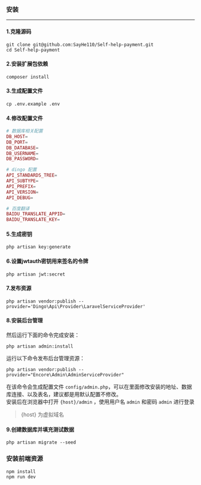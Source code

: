 ### 安装

---

#### 1.克隆源码
```shell
git clone git@github.com:SayHe110/Self-help-payment.git
cd Self-help-payment 
```

#### 2.安装扩展包依赖
```shell
composer install
```

#### 3.生成配置文件
```shell
cp .env.example .env
```

#### 4.修改配置文件
```php
# 数据库相关配置
DB_HOST=
DB_PORT=
DB_DATABASE=
DB_USERNAME=
DB_PASSWORD=

# dingo 配置
API_STANDARDS_TREE=
API_SUBTYPE=
API_PREFIX=
API_VERSION=
API_DEBUG=

# 百度翻译
BAIDU_TRANSLATE_APPID=
BAIDU_TRANSLATE_KEY=
```

#### 5.生成密钥
```shell
php artisan key:generate
```

#### 6.设置jwtauth密钥用来签名的令牌
```
php artisan jwt:secret
```

#### 7.发布资源
```shell
php artisan vendor:publish --provider='Dingo\Api\Provider\LaravelServiceProvider'
```

#### 8.安装后台管理
然后运行下面的命令完成安装：
```
php artisan admin:install
```
运行以下命令发布后台管理资源：
```shell
php artisan vendor:publish --provider="Encore\Admin\AdminServiceProvider"
```
在该命令会生成配置文件 `config/admin.php`，可以在里面修改安装的地址、数据库连接、以及表名，建议都是用默认配置不修改。
<br>
安装后在浏览器中打开 `{host}/admin` ，使用用户名 `admin` 和密码 `admin` 进行登录
> {host} 为虚拟域名

#### 9.创建数据库并填充测试数据
```
php artisan migrate --seed
```

### 安装前端资源
```shell
npm install
npm run dev
```